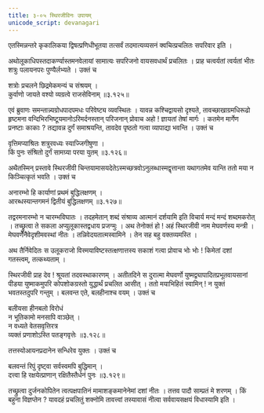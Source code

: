 ```yaml
---
title: ३-०५ स्थिरजीविनः उपायम्
unicode_script: devanagari
---
```


एतस्मिन्नन्तरे कृकालिकया द्विषत्प्रणिधीभूतया तत्सर्वं तदमात्यव्यसनं क्वचित्प्रचलितः सपरिवार इति ।  

अथोलूकाधिपस्तदाकर्ण्यास्तमनवेलायां सामात्यः सपरिजनो वायसवधार्थं प्रचलितः । प्राह चत्वर्यतां त्वर्यतां भीतः शत्रुः पलायनपरः पुण्यैर्लभ्यते । उक्तं च

शत्रोः प्रचलने छिद्रमेकमन्यं च संश्रयम् ।  
कुर्वाणो जायते वश्यो व्यग्रत्वे राजसेविनाम् ॥३.१२५॥

एवं ब्रुवाणः समन्तान्न्यग्रोधपादपमधः परिवेष्ट्य व्यवस्थितः । यावन्न कश्चिद्वायसो दृश्यते, तावच्छाखाग्रमधिरूढो हृष्टमना वन्दिभिरभिष्टूयमानोऽरिमर्दनस्तान् परिजनान् प्रोवाच अहो ! ज्ञायतां तेषां मार्गः । कतमेन मार्गेण प्रनष्टाः काकाः ? तद्यावन्न दुर्गं समाश्रयन्ति, तावदेव पृष्ठतो गत्वा व्यापाद्या भवन्ति । उक्तं च

वृत्तिमप्याश्रितः शत्रुरवध्यः स्याज्जिगीषुणा ।  
किं पुनः संश्रितो दुर्गं सामग्र्या परया युतम् ॥३.१२६॥

अथैतस्मिन् प्रस्तावे स्थिरजीवी चिन्तयामासयदेतेऽस्मच्छत्रवोऽनुलब्धास्मद्वृत्तान्ता यथागतमेव यान्ति ततो मया न किञ्चित्कृतं भवति । उक्तं च

अनारम्भो हि कार्याणां प्रथमं बुद्धिलक्षणम् ।  
आरब्धस्यान्तगमनं द्वितीयं बुद्धिलक्षणम् ॥३.१२७॥

तद्वरमनारम्भो न चारम्भविघातः । तदहमेतान् शब्दं संश्राव्य आत्मानं दर्शयामि इति विचार्य मन्दं मन्दं शब्दमकरोत् । तच्छ्रुत्वा ते सकला अप्युलूकास्तद्वधाय प्रजग्मुः । अथ तेनोक्तं हो ! अहं स्थिरजीवी नाम मेघवर्णस्य मन्त्री । मेघवर्णेनैवेदृशीमवस्थां नीतः । तन्निवेदयतात्मस्वामिने । तेन सह बहु वक्तव्यमस्ति ।  

अथ तैर्निवेदितः स उलूकराजो विस्मयाविष्टस्तत्क्षणात्तस्य सकाशं गत्वा प्रोवाच भोः भोः ! किमेतां दशां गतस्त्वम्, तत्कथ्यताम् ।  

स्थिरजीवी प्राह देव ! श्रूयतां तदवस्थाकारणम् । अतीतदिने स दुरात्मा मेघवर्णो युष्मद्व्यापादितप्रभूतवायसानां पीडया युष्माकमुपरि कोपशोकग्रस्तो युद्धार्थं प्रचलित आसीत् । ततो मयाभिहितं स्वामिन् ! न युक्तं भवतस्तदुपरि गन्तुम् । बलवन्त एते, बलहीनाश्च वयम् । उक्तं च

बलीयसा हीनबलो विरोधं  
न भूतिकामो मनसापि वाञ्छेत् ।  
न वध्यते वेतसवृत्तिरत्र  
व्यक्तं प्रणाशोऽस्ति पतङ्गवृत्तेः ॥३.१२८॥

तत्तस्योआयनप्रदानेन सन्धिरेव युक्तः । उक्तं च

बलवन्तं रिपुं दृष्ट्वा सर्वस्वमपि बुद्धिमान् ।  
दत्त्वा हि रक्षयेत्प्राणान् रक्षितैस्तैर्धनं पुनः ॥३.१२९॥

तच्छ्रुत्वा दुर्जनकोपितेन त्वत्पक्षपातिनं मामाशङ्कमानेनेमां दशां नीतः । तत्तव पादौ साम्प्रतं मे शरणम् । किं बहुना विज्ञप्तेन ? यावदहं प्रचलितुं शक्नोमि तावत्त्वां तस्यावासं नीत्वा सर्ववायसक्षयं विधास्यामि इति ।  
